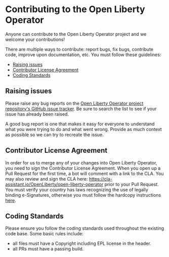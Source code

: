 # Contributing to the Open Liberty Operator

Anyone can contribute to the Open Liberty Operator project and we welcome your contributions!

There are multiple ways to contribute: report bugs, fix bugs, contribute code, improve upon documentation, etc. You must follow these guidelines:

- [Raising issues](##-Raising-issues)
- [Contributor License Agreement](##-Contributor-License-Agreement)
- [Coding Standards](##-Coding-Standards)

## Raising issues

Please raise any bug reports on the [Open Liberty Operator project repository's GitHub issue tracker](https://github.com/OpenLiberty/open-liberty-operator/issues). Be sure to search the list to see if your issue has already been raised.

A good bug report is one that makes it easy for everyone to understand what you were trying to do and what went wrong. Provide as much context as possible so we can try to recreate the issue.

## Contributor License Agreement

In order for us to merge any of your changes into Open Liberty Operator, you need to sign the Contributor License Agreement. When you open up a Pull Request for the first time, a bot will comment with a link to the CLA. You may also review and sign the CLA here: https://cla-assistant.io/OpenLiberty/open-liberty-operator prior to your Pull Request. You must verify your country has laws recognizing the use of legally binding e-Signatures, otherwise you must follow the hardcopy instructions [here](cla/open-liberty-cla-individual.pdf).

## Coding Standards

Please ensure you follow the coding standards used throughout the existing code base. Some basic rules include:

- all files must have a Copyright including EPL license in the header.
- all PRs must have a passing build.
